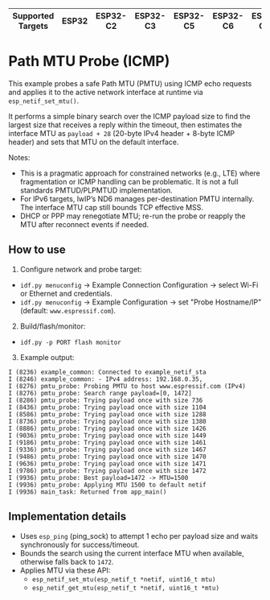 | Supported Targets | ESP32 | ESP32-C2 | ESP32-C3 | ESP32-C5 | ESP32-C6 | ESP32-C61 | ESP32-H2 | ESP32-H21 | ESP32-H4 | ESP32-P4 | ESP32-S2 | ESP32-S3 |
| ----------------- | ----- | -------- | -------- | -------- | -------- | --------- | -------- | --------- | -------- | -------- | -------- | -------- |

# Path MTU Probe (ICMP)

This example probes a safe Path MTU (PMTU) using ICMP echo requests and applies it to the active network interface at runtime via `esp_netif_set_mtu()`.

It performs a simple binary search over the ICMP payload size to find the largest size that receives a reply within the timeout, then estimates the interface MTU as `payload + 28` (20-byte IPv4 header + 8-byte ICMP header) and sets that MTU on the default interface.

Notes:
- This is a pragmatic approach for constrained networks (e.g., LTE) where fragmentation or ICMP handling can be problematic. It is not a full standards PMTUD/PLPMTUD implementation.
- For IPv6 targets, lwIP’s ND6 manages per-destination PMTU internally. The interface MTU cap still bounds TCP effective MSS.
- DHCP or PPP may renegotiate MTU; re-run the probe or reapply the MTU after reconnect events if needed.

## How to use

1) Configure network and probe target:
- `idf.py menuconfig` → Example Connection Configuration → select Wi-Fi or Ethernet and credentials.
- `idf.py menuconfig` → Example Configuration → set "Probe Hostname/IP" (default: `www.espressif.com`).

2) Build/flash/monitor:
- `idf.py -p PORT flash monitor`

3) Example output:
```
I (8236) example_common: Connected to example_netif_sta
I (8246) example_common: - IPv4 address: 192.168.0.35,
I (8276) pmtu_probe: Probing PMTU to host www.espressif.com (IPv4)
I (8276) pmtu_probe: Search range payload=[0, 1472]
I (8286) pmtu_probe: Trying payload once with size 736
I (8436) pmtu_probe: Trying payload once with size 1104
I (8586) pmtu_probe: Trying payload once with size 1288
I (8736) pmtu_probe: Trying payload once with size 1380
I (8886) pmtu_probe: Trying payload once with size 1426
I (9036) pmtu_probe: Trying payload once with size 1449
I (9186) pmtu_probe: Trying payload once with size 1461
I (9336) pmtu_probe: Trying payload once with size 1467
I (9486) pmtu_probe: Trying payload once with size 1470
I (9636) pmtu_probe: Trying payload once with size 1471
I (9786) pmtu_probe: Trying payload once with size 1472
I (9936) pmtu_probe: Best payload=1472 -> MTU=1500
I (9936) pmtu_probe: Applying MTU 1500 to default netif
I (9936) main_task: Returned from app_main()
```

## Implementation details

- Uses `esp_ping` (ping_sock) to attempt 1 echo per payload size and waits synchronously for success/timeout.
- Bounds the search using the current interface MTU when available, otherwise falls back to `1472`.
- Applies MTU via these API:
  - `esp_netif_set_mtu(esp_netif_t *netif, uint16_t mtu)`
  - `esp_netif_get_mtu(esp_netif_t *netif, uint16_t *mtu)`
